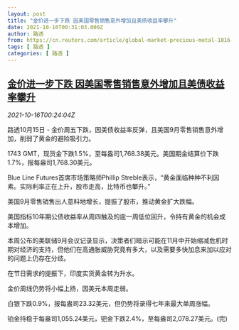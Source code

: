 ```yaml
---
layout: post
title: "金价进一步下跌 因美国零售销售意外增加且美债收益率攀升"
date: 2021-10-16T00:31:03.000Z
author: 路透
from: https://cn.reuters.com/article/global-market-precious-metal-1016-idCNKBS2H600A
tags: [ 路透 ]
categories: [ 路透 ]
---
```

<!--1634344263000-->
[金价进一步下跌 因美国零售销售意外增加且美债收益率攀升](https://cn.reuters.com/article/global-market-precious-metal-1016-idCNKBS2H600A)
------

<div>
<div><i>2021-10-16T00:24:04Z</i></div><p>路透10月15日 - 金价周五下跌，因美债收益率反弹，且美国9月零售销售意外增加，削弱了黄金的避险吸引力。</p><p>1743 GMT，现货金下跌1.5%，至每盎司1,768.38美元。美国期金结算价下跌1.7%，报每盎司1,768.30美元。</p><p>Blue Line Futures首席市场策略师Phillip Streble表示，“黄金面临种种不利因素。实际利率正在上升，股市走高，比特币也攀升。”</p><p>美国9月零售销售出人意料地增长，提振了股市，推动黄金扩大跌幅。</p><p>美国指标10年期公债收益率从周四触及的逾一周低位回升，令持有黄金的机会成本增加。</p><p>本周公布的美联储9月会议记录显示，决策者们暗示可能在11月中开始缩减危机时期对经济的支持，但他们在高通胀威胁究竟有多大，以及需要多快加息来加以应对的问题上仍存在分歧。</p><p>在节日需求的提振下，印度实货黄金转为升水。</p><p>金价周线仍势将小幅上扬，因美元本周走弱。</p><p>白银下跌0.9%，报每盎司23.32美元，但仍势将录得七年来最大单周涨幅。</p><p>铂金持稳于每盎司1,055.24美元，钯金下跌2.4%，至每盎司2,078.27美元。(完)</p>
</div>
